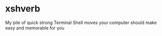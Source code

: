 # xshverb
My pile of quick strong Terminal Shell moves your computer should make easy and memorable for you
